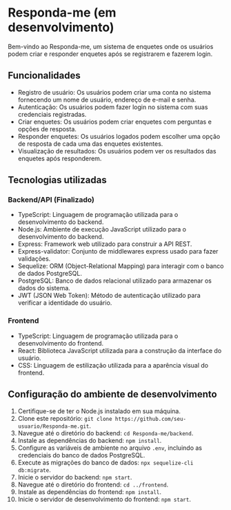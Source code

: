 # Responda-me (em desenvolvimento)

Bem-vindo ao Responda-me, um sistema de enquetes onde os usuários podem criar e responder enquetes após se registrarem e fazerem login.

## Funcionalidades

- Registro de usuário: Os usuários podem criar uma conta no sistema fornecendo um nome de usuário, endereço de e-mail e senha.
- Autenticação: Os usuários podem fazer login no sistema com suas credenciais registradas.
- Criar enquetes: Os usuários podem criar enquetes com perguntas e opções de resposta.
- Responder enquetes: Os usuários logados podem escolher uma opção de resposta de cada uma das enquetes existentes.
- Visualização de resultados: Os usuários podem ver os resultados das enquetes após responderem.

## Tecnologias utilizadas

### Backend/API (Finalizado)

- TypeScript: Linguagem de programação utilizada para o desenvolvimento do backend.
- Node.js: Ambiente de execução JavaScript utilizado para o desenvolvimento do backend.
- Express: Framework web utilizado para construir a API REST.
- Express-validator: Conjunto de middlewares express usado para fazer validações.
- Sequelize: ORM (Object-Relational Mapping) para interagir com o banco de dados PostgreSQL.
- PostgreSQL: Banco de dados relacional utilizado para armazenar os dados do sistema.
- JWT (JSON Web Token): Método de autenticação utilizado para verificar a identidade do usuário.

### Frontend

- TypeScript: Linguagem de programação utilizada para o desenvolvimento do frontend.
- React: Biblioteca JavaScript utilizada para a construção da interface do usuário.
- CSS: Linguagem de estilização utilizada para a aparência visual do frontend.

## Configuração do ambiente de desenvolvimento

1. Certifique-se de ter o Node.js instalado em sua máquina.
2. Clone este repositório: `git clone https://github.com/seu-usuario/Responda-me.git`.
3. Navegue até o diretório do backend: `cd Responda-me/backend`.
4. Instale as dependências do backend: `npm install`.
5. Configure as variáveis de ambiente no arquivo `.env`, incluindo as credenciais do banco de dados PostgreSQL.
6. Execute as migrações do banco de dados: `npx sequelize-cli db:migrate`.
7. Inicie o servidor do backend: `npm start`.
8. Navegue até o diretório do frontend: `cd ../frontend`.
9. Instale as dependências do frontend: `npm install`.
10. Inicie o servidor de desenvolvimento do frontend: `npm start`.

